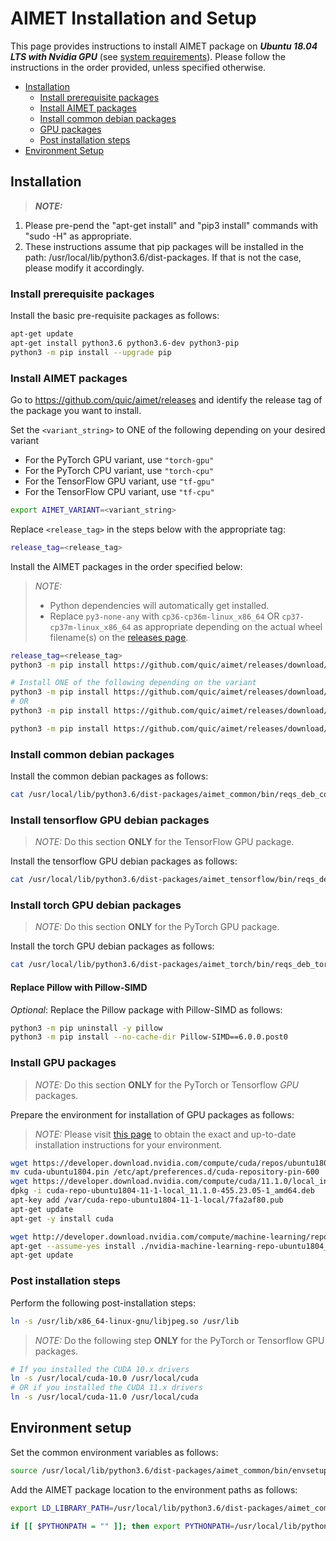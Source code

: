 # AIMET Installation and Setup
This page provides instructions to install AIMET package on ***Ubuntu 18.04 LTS with Nvidia GPU*** (see [system requirements]( docker_install.md#requirements)). Please follow the instructions in the order provided, unless specified otherwise.

- [Installation](#installation)
    - [Install prerequisite packages](#install-prerequisite-packages)
    - [Install AIMET packages](#install-aimet-packages)
    - [Install common debian packages](#install-common-debian-packages)
    - [GPU packages](#install-GPU-packages)
    - [Post installation steps](#post-installation-steps)
- [Environment Setup](#environment-setup)

## Installation

> **_NOTE:_**  
 1. Please pre-pend the "apt-get install" and "pip3 install" commands with "sudo -H" as appropriate.
 2. These instructions assume that pip packages will be installed in the path: /usr/local/lib/python3.6/dist-packages. If that is not the case, please modify it accordingly.

### Install prerequisite packages
Install the basic pre-requisite packages as follows:
```bash
apt-get update
apt-get install python3.6 python3.6-dev python3-pip
python3 -m pip install --upgrade pip
```

### Install AIMET packages
Go to https://github.com/quic/aimet/releases and identify the release tag of the package you want to install. 

Set the `<variant_string>` to ONE of the following depending on your desired variant
- For the PyTorch GPU variant, use `"torch-gpu"`
- For the PyTorch CPU variant, use `"torch-cpu"`
- For the TensorFlow GPU variant, use `"tf-gpu"`
- For the TensorFlow CPU variant, use `"tf-cpu"`
```bash
export AIMET_VARIANT=<variant_string>
```

Replace `<release_tag>` in the steps below with the appropriate tag:
```bash
release_tag=<release_tag>
```

Install the AIMET packages in the order specified below:
> _NOTE:_
>   - Python dependencies will automatically get installed.
>   - Replace `py3-none-any` with `cp36-cp36m-linux_x86_64` OR `cp37-cp37m-linux_x86_64` as appropriate depending on the actual wheel filename(s) on the [releases page](https://github.com/quic/aimet/releases).
```bash
release_tag=<release_tag>
python3 -m pip install https://github.com/quic/aimet/releases/download/${release_tag}/AimetCommon-${AIMET_VARIANT}_${release_tag}-py3-none-any.whl

# Install ONE of the following depending on the variant
python3 -m pip install https://github.com/quic/aimet/releases/download/${release_tag}/AimetTorch-${AIMET_VARIANT}_${release_tag}-py3-none-any.whl -f https://download.pytorch.org/whl/torch_stable.html
# OR
python3 -m pip install https://github.com/quic/aimet/releases/download/${release_tag}/AimetTensorflow-${AIMET_VARIANT}_${release_tag}-py3-none-any.whl

python3 -m pip install https://github.com/quic/aimet/releases/download/${release_tag}/Aimet-${AIMET_VARIANT}_${release_tag}-py3-none-any.whl
```

### Install common debian packages
Install the common debian packages as follows:
```bash
cat /usr/local/lib/python3.6/dist-packages/aimet_common/bin/reqs_deb_common.txt | xargs apt-get --assume-yes install
```

### Install tensorflow GPU debian packages
> _NOTE:_ Do this section **ONLY** for the TensorFlow GPU package.

Install the tensorflow GPU debian packages as follows:
```bash
cat /usr/local/lib/python3.6/dist-packages/aimet_tensorflow/bin/reqs_deb_tf_gpu.txt | xargs apt-get --assume-yes install
```

### Install torch GPU debian packages
> _NOTE:_ Do this section **ONLY** for the PyTorch GPU package.

Install the torch GPU debian packages as follows:
```bash
cat /usr/local/lib/python3.6/dist-packages/aimet_torch/bin/reqs_deb_torch_gpu.txt | xargs apt-get --assume-yes install
```

#### Replace Pillow with Pillow-SIMD
*Optional*: Replace the Pillow package with Pillow-SIMD as follows:
```bash
python3 -m pip uninstall -y pillow
python3 -m pip install --no-cache-dir Pillow-SIMD==6.0.0.post0
```

### Install GPU packages
> _NOTE:_ Do this section **ONLY** for the PyTorch or Tensorflow *GPU* packages.

Prepare the environment for installation of GPU packages as follows:
> _NOTE:_ Please visit [this page](https://developer.nvidia.com/cuda-11.1.1-download-archive) to obtain the exact and up-to-date installation instructions for your environment.

```bash
wget https://developer.download.nvidia.com/compute/cuda/repos/ubuntu1804/x86_64/cuda-ubuntu1804.pin
mv cuda-ubuntu1804.pin /etc/apt/preferences.d/cuda-repository-pin-600
wget https://developer.download.nvidia.com/compute/cuda/11.1.0/local_installers/cuda-repo-ubuntu1804-11-1-local_11.1.0-455.23.05-1_amd64.deb
dpkg -i cuda-repo-ubuntu1804-11-1-local_11.1.0-455.23.05-1_amd64.deb
apt-key add /var/cuda-repo-ubuntu1804-11-1-local/7fa2af80.pub
apt-get update
apt-get -y install cuda

wget http://developer.download.nvidia.com/compute/machine-learning/repos/ubuntu1804/x86_64/nvidia-machine-learning-repo-ubuntu1804_1.0.0-1_amd64.deb
apt-get --assume-yes install ./nvidia-machine-learning-repo-ubuntu1804_1.0.0-1_amd64.deb
apt-get update
```

### Post installation steps
Perform the following post-installation steps:
```bash
ln -s /usr/lib/x86_64-linux-gnu/libjpeg.so /usr/lib
```

> _NOTE:_ Do the following step **ONLY** for the PyTorch or Tensorflow GPU packages.
```bash
# If you installed the CUDA 10.x drivers
ln -s /usr/local/cuda-10.0 /usr/local/cuda
# OR if you installed the CUDA 11.x drivers
ln -s /usr/local/cuda-11.0 /usr/local/cuda
```

## Environment setup
Set the common environment variables as follows:
```bash
source /usr/local/lib/python3.6/dist-packages/aimet_common/bin/envsetup.sh
```

Add the AIMET package location to the environment paths as follows:
```bash
export LD_LIBRARY_PATH=/usr/local/lib/python3.6/dist-packages/aimet_common/x86_64-linux-gnu:/usr/local/lib/python3.6/dist-packages/aimet_common:$LD_LIBRARY_PATH

if [[ $PYTHONPATH = "" ]]; then export PYTHONPATH=/usr/local/lib/python3.6/dist-packages/aimet_common/x86_64-linux-gnu; else export PYTHONPATH=/usr/local/lib/python3.6/dist-packages/aimet_common/x86_64-linux-gnu:$PYTHONPATH; fi
```
